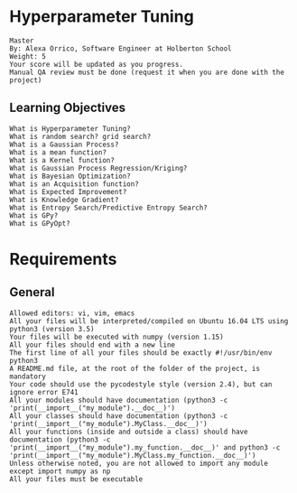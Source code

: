 # Hyperparameter Tuning
    Master
    By: Alexa Orrico, Software Engineer at Holberton School
    Weight: 5
    Your score will be updated as you progress.
    Manual QA review must be done (request it when you are done with the project)


## Learning Objectives

    What is Hyperparameter Tuning?
    What is random search? grid search?
    What is a Gaussian Process?
    What is a mean function?
    What is a Kernel function?
    What is Gaussian Process Regression/Kriging?
    What is Bayesian Optimization?
    What is an Acquisition function?
    What is Expected Improvement?
    What is Knowledge Gradient?
    What is Entropy Search/Predictive Entropy Search?
    What is GPy?
    What is GPyOpt?

# Requirements
## General

    Allowed editors: vi, vim, emacs
    All your files will be interpreted/compiled on Ubuntu 16.04 LTS using python3 (version 3.5)
    Your files will be executed with numpy (version 1.15)
    All your files should end with a new line
    The first line of all your files should be exactly #!/usr/bin/env python3
    A README.md file, at the root of the folder of the project, is mandatory
    Your code should use the pycodestyle style (version 2.4), but can ignore error E741
    All your modules should have documentation (python3 -c 'print(__import__("my_module").__doc__)')
    All your classes should have documentation (python3 -c 'print(__import__("my_module").MyClass.__doc__)')
    All your functions (inside and outside a class) should have documentation (python3 -c 'print(__import__("my_module").my_function.__doc__)' and python3 -c 'print(__import__("my_module").MyClass.my_function.__doc__)')
    Unless otherwise noted, you are not allowed to import any module except import numpy as np
    All your files must be executable
